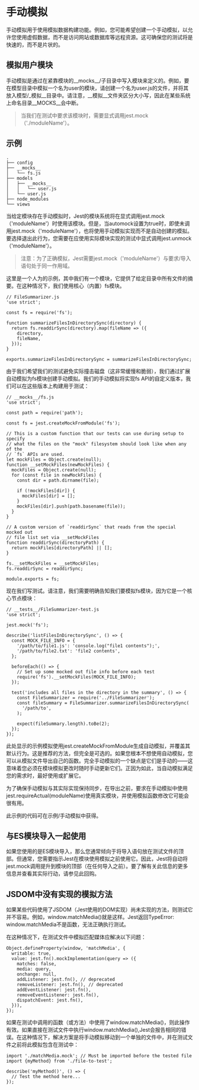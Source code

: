 # 手动模拟

手动模拟用于使用模拟数据构建功能。例如，您可能希望创建一个手动模拟，以允许您使用虚假数据，而不是访问网站或数据库等远程资源。这可确保您的测试将是快速的，而不是片状的。 

## 模拟用户模块

手动模拟是通过在紧靠模块的__mocks__/子目录中写入模块来定义的。例如，要在模型目录中模拟一个名为user的模块，请创建一个名为user.js的文件，并将其放入模型/_模拟__目录中。请注意，__模拟__文件夹区分大小写，因此在某些系统上命名目录__MOCKS__会中断。 

> 当我们在测试中要求该模块时，需要显式调用jest.mock（'./moduleName'）。

## 示例

```
.
├── config
├── __mocks__
│   └── fs.js
├── models
│   ├── __mocks__
│   │   └── user.js
│   └── user.js
├── node_modules
└── views
```

当给定模块存在手动模拟时，Jest的模块系统将在显式调用jest.mock（'moduleName'）时使用该模块。但是，当automock设置为true时，即使未调用jest.mock（'moduleName'），也将使用手动模拟实现而不是自动创建的模拟。要选择退出此行为，您需要在应使用实际模块实现的测试中显式调用jest.unmock（'moduleName'）。 

> 注意：为了正确模拟，Jest需要jest.mock（'moduleName'）与要求/导入语句处于同一作用域。 

这里是一个人为的示例，其中我们有一个模块，它提供了给定目录中所有文件的摘要。在这种情况下，我们使用核心（内置）fs模块。

```
// FileSummarizer.js
'use strict';

const fs = require('fs');

function summarizeFilesInDirectorySync(directory) {
  return fs.readdirSync(directory).map(fileName => ({
    directory,
    fileName,
  }));
}

exports.summarizeFilesInDirectorySync = summarizeFilesInDirectorySync;
```

由于我们希望我们的测试避免实际撞击磁盘（这非常缓慢和脆弱），我们通过扩展自动模拟为fs模块创建手动模拟。我们的手动模拟将实现fs API的自定义版本，我们可以在这些版本上构建用于测试：

```
// __mocks__/fs.js
'use strict';

const path = require('path');

const fs = jest.createMockFromModule('fs');

// This is a custom function that our tests can use during setup to specify
// what the files on the "mock" filesystem should look like when any of the
// `fs` APIs are used.
let mockFiles = Object.create(null);
function __setMockFiles(newMockFiles) {
  mockFiles = Object.create(null);
  for (const file in newMockFiles) {
    const dir = path.dirname(file);

    if (!mockFiles[dir]) {
      mockFiles[dir] = [];
    }
    mockFiles[dir].push(path.basename(file));
  }
}

// A custom version of `readdirSync` that reads from the special mocked out
// file list set via __setMockFiles
function readdirSync(directoryPath) {
  return mockFiles[directoryPath] || [];
}

fs.__setMockFiles = __setMockFiles;
fs.readdirSync = readdirSync;

module.exports = fs;
```

现在我们写测试。请注意，我们需要明确告知我们要模拟fs模块，因为它是一个核心节点模块：

```
// __tests__/FileSummarizer-test.js
'use strict';

jest.mock('fs');

describe('listFilesInDirectorySync', () => {
  const MOCK_FILE_INFO = {
    '/path/to/file1.js': 'console.log("file1 contents");',
    '/path/to/file2.txt': 'file2 contents',
  };

  beforeEach(() => {
    // Set up some mocked out file info before each test
    require('fs').__setMockFiles(MOCK_FILE_INFO);
  });

  test('includes all files in the directory in the summary', () => {
    const FileSummarizer = require('../FileSummarizer');
    const fileSummary = FileSummarizer.summarizeFilesInDirectorySync(
      '/path/to',
    );

    expect(fileSummary.length).toBe(2);
  });
});
```

此处显示的示例模拟使用jest.createMockFromModule生成自动模拟，并覆盖其默认行为。这是推荐的方法，但完全是可选的。如果您根本不想使用自动模拟，您可以从模拟文件导出自己的函数。完全手动模拟的一个缺点是它们是手动的——这意味着您必须在模块模拟更改时随时手动更新它们。正因为如此，当自动模拟满足您的需求时，最好使用或扩展它。 

为了确保手动模拟与其实际实现保持同步，在导出之前，要求在手动模拟中使用jest.requireActual(moduleName)使用真实模块，并使用模拟函数修改它可能会很有用。 

此示例的代码可在示例/手动模拟中获得。

## 与ES模块导入一起使用

如果您使用的是ES模块导入，那么您通常倾向于将导入语句放在测试文件的顶部。但通常，您需要指示Jest在模块使用模拟之前使用它。因此，Jest将自动将jest.mock调用提升到模块的顶部（在任何导入之前）。要了解有关此信息的更多信息并查看其实际行动，请参见此回购。 

## JSDOM中没有实现的模拟方法

如果某些代码使用了JSDOM（Jest使用的DOM实现）尚未实现的方法，则测试它并不容易。例如，window.matchMedia()就是这样。Jest返回TypeError: window.matchMedia不是函数，无法正确执行测试。 

在这种情况下，在测试文件中模拟匹配媒体应解决以下问题：

```
Object.defineProperty(window, 'matchMedia', {
  writable: true,
  value: jest.fn().mockImplementation(query => ({
    matches: false,
    media: query,
    onchange: null,
    addListener: jest.fn(), // deprecated
    removeListener: jest.fn(), // deprecated
    addEventListener: jest.fn(),
    removeEventListener: jest.fn(),
    dispatchEvent: jest.fn(),
  })),
});
```

如果在测试中调用的函数（或方法）中使用了window.matchMedia()，则此操作有效。如果直接在测试文件中执行window.matchMedia(),Jest会报告相同的错误。在这种情况下，解决方案是将手动模拟移动到一个单独的文件中，并在测试文件之前将此模拟包含在测试中：

```
import './matchMedia.mock'; // Must be imported before the tested file
import {myMethod} from './file-to-test';

describe('myMethod()', () => {
  // Test the method here...
});
```

